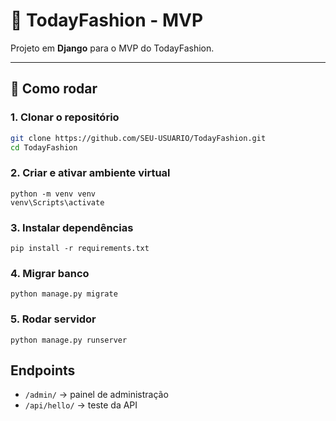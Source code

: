 # 👗 TodayFashion - MVP

Projeto em **Django** para o MVP do TodayFashion.

---

## 🚀 Como rodar

### 1. Clonar o repositório

```bash
git clone https://github.com/SEU-USUARIO/TodayFashion.git
cd TodayFashion
```

### 2. Criar e ativar ambiente virtual

```
python -m venv venv
venv\Scripts\activate
```

### 3. Instalar dependências

```
pip install -r requirements.txt
```

### 4. Migrar banco

```
python manage.py migrate
```

### 5. Rodar servidor

```
python manage.py runserver
```

## Endpoints

- `/admin/` → painel de administração
- `/api/hello/` → teste da API
